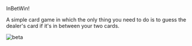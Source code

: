 
InBetWin! 

A simple card game in which the only thing you need to do is to guess the dealer's card if it's in between your two cards. 


![beta](https://cloud.githubusercontent.com/assets/20054419/22088836/f3262334-ddb4-11e6-8b14-ccb523f859e6.png)
